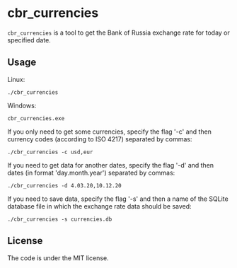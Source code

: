 # cbr_currencies

`cbr_currencies` is a tool to get the Bank of Russia exchange rate for today or specified date.


## Usage

Linux:

```
./cbr_currencies
```

Windows:

```
cbr_currencies.exe
```

If you only need to get some currencies, specify the flag '-c' and then currency codes (according to ISO 4217) separated by commas:

```
./cbr_currencies -c usd,eur
```

If you need to get data for another dates, specify the flag '-d' and then dates (in format 'day.month.year') separated by commas:

```
./cbr_currencies -d 4.03.20,10.12.20
```

If you need to save data, specify the flag '-s' and then a name of the SQLite database file in which the exchange rate data should be saved:

```
./cbr_currencies -s currencies.db
```


## License

The code is under the MIT license.
